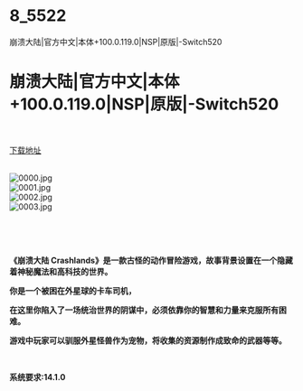 # 8_5522
崩溃大陆|官方中文|本体+100.0.119.0|NSP|原版|-Switch520
# 崩溃大陆|官方中文|本体+100.0.119.0|NSP|原版|-Switch520
 <br/></br>
[下载地址](https://www.switch520.cc/article/5522 "下载地址")
<br/></br>

<p><img title="0000.jpg" src="https://www.switch520.cc/muke_img/2022_05_05_9e7e35d43f5ad.jpg" alt="0000.jpg"><br>
<img title="0001.jpg" src="https://www.switch520.cc/muke_img/2022_05_05_169d0aad02fc1.jpg" alt="0001.jpg"><br>
<img title="0002.jpg" src="https://www.switch520.cc/muke_img/2022_05_05_5f5d05165de03.jpg" alt="0002.jpg"><br>
<img title="0003.jpg" src="https://www.switch520.cc/muke_img/2022_05_05_1985beb52ebbe.jpg" alt="0003.jpg"></p>
<p>&nbsp;</p>
<p>&nbsp;</p>
<p><strong>《崩溃大陆 Crashlands》是一款古怪的动作冒险游戏，故事背景设置在一个隐藏着神秘魔法和高科技的世界。</strong></p>
<p><strong>你是一个被困在外星球的卡车司机，</strong></p>
<p><strong>在这里你陷入了一场统治世界的阴谋中，必须依靠你的智慧和力量来克服所有困难。</strong></p>
<p><strong>游戏中玩家可以驯服外星怪兽作为宠物，将收集的资源制作成致命的武器等等。</strong></p>
<p>&nbsp;</p>
<p><strong>系统要求:14.1.0</strong></p>



